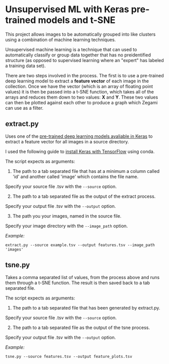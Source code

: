 # Unsupervised ML with Keras pre-trained models and t-SNE
This project allows images to be automatically grouped into like 
clusters using a combination of machine learning techniques.

Unsupervised machine learning is a technique that can used to 
automatically classify or group data together that has no preidentified 
structure (as opposed to supervised learning where an "expert" has 
labeled a training data set).

There are two steps involved in the process. The first is to use a 
pre-trained deep learning model to extract a **feature vector** of each 
image in the collection. Once we have the vector 
(which is an array of floating point values) it is then be passed into a
t-SNE function, which takes all of the arrays and reduces them down to 
two values: **X** and **Y**. These two values can then be plotted 
against each other to produce a graph which Zegami can use as a filter.

## extract.py
Uses one of the [pre-trained deep learning models avaliable in 
Keras](https://keras.io/applications) to extract a feature vector for 
all images in a source directory.

I used the following guide to 
[install Keras with TensorFlow](https://keras.io/#installation) using 
conda.

The script expects as arguments:  

1. The path to a tab separated file that has at a minimum a column 
called 'id' and another called 'image' which contains the file name. 

Specify your source file .tsv with the `--source` option.

2. The path to a tab separated file as the output of the extract
 process. 

Specify your output file .tsv with the `--output` option.

3. The path you your images, named in the source file.

Specify your image directory with the `--image_path` option.

*Example:*
```
extract.py --source example.tsv --output features.tsv --image_path 'images'
```

## tsne.py
Takes a comma separated list of values, from the process above and runs 
them through a t-SNE function. The result is then saved back to a tab 
separated file.

The script expects as arguments:  

1. The path to a tab separated file that has been generated by 
extract.py. 

Specify your source file .tsv with the `--source` option.

2. The path to a tab separated file as the output of the tsne process. 

Specify your output file .tsv with the `--output` option.

*Example:*
```
tsne.py --source features.tsv --output feature_plots.tsv
```